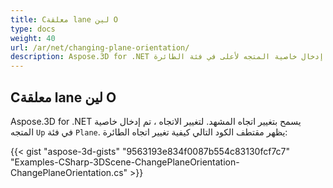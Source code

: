 ```yaml
---
title: Cمعلقة lane لين O
type: docs
weight: 40
url: /ar/net/changing-plane-orientation/
description: Aspose.3D for .NET يسمح بتغيير اتجاه المشهد. من أجل تغيير الاتجاه ، يتم إدخال خاصية المتجه لأعلى في فئة الطائرة.
---
```

##  **Cمعلقة lane لين O**
Aspose.3D for .NET يسمح بتغيير اتجاه المشهد. لتغيير الاتجاه ، تم إدخال خاصية المتجه `Up` في فئة `Plane`. يظهر مقتطف الكود التالي كيفية تغيير اتجاه الطائرة:

{{< gist "aspose-3d-gists" "9563193e834f0087b554c83130fcf7c7" "Examples-CSharp-3DScene-ChangePlaneOrientation-ChangePlaneOrientation.cs" >}}
